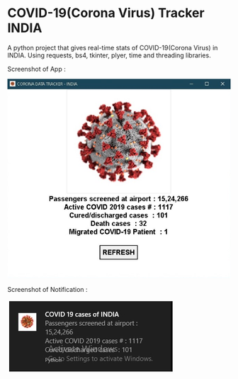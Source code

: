 # COVID-19(Corona Virus) Tracker INDIA
A python project that gives real-time stats of COVID-19(Corona Virus) in INDIA. 
Using requests, bs4, tkinter, plyer, time and threading libraries.

Screenshot of App :

![](screenshots/screenshot_app.jpg)


Screenshot of Notification :

![](screenshots/screenshot_notification.jpg)

